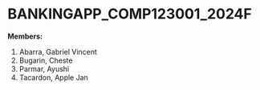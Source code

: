 # BANKINGAPP_COMP123001_2024F

<b>Members:</b> 
<ol>
  <li>Abarra, Gabriel Vincent </li>
  <li>Bugarin, Cheste </li>
  <li>Parmar, Ayushi  </li>
  <li>Tacardon, Apple Jan </li>
</ol>
  

